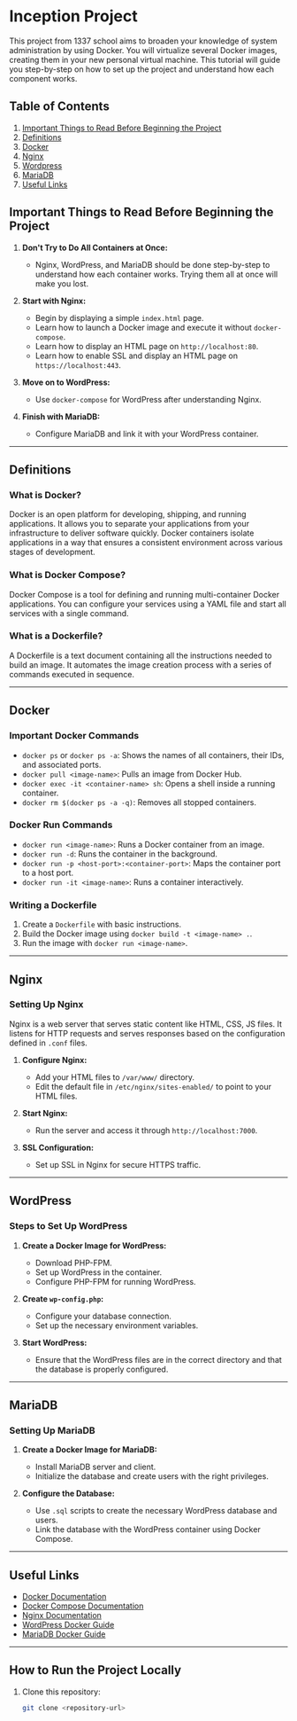 # Inception Project

This project from 1337 school aims to broaden your knowledge of system administration by using Docker. You will virtualize several Docker images, creating them in your new personal virtual machine. This tutorial will guide you step-by-step on how to set up the project and understand how each component works.

## Table of Contents
1. [Important Things to Read Before Beginning the Project](#important-things-to-read-before-beginning-the-project)
2. [Definitions](#definitions)
3. [Docker](#docker)
4. [Nginx](#nginx)
5. [Wordpress](#wordpress)
6. [MariaDB](#mariadb)
7. [Useful Links](#useful-links)

## Important Things to Read Before Beginning the Project

1. **Don't Try to Do All Containers at Once:**
   - Nginx, WordPress, and MariaDB should be done step-by-step to understand how each container works. Trying them all at once will make you lost.
   
2. **Start with Nginx:**
   - Begin by displaying a simple `index.html` page.
   - Learn how to launch a Docker image and execute it without `docker-compose`.
   - Learn how to display an HTML page on `http://localhost:80`.
   - Learn how to enable SSL and display an HTML page on `https://localhost:443`.

3. **Move on to WordPress:**
   - Use `docker-compose` for WordPress after understanding Nginx.

4. **Finish with MariaDB:**
   - Configure MariaDB and link it with your WordPress container.
---

## Definitions

### What is Docker?
Docker is an open platform for developing, shipping, and running applications. It allows you to separate your applications from your infrastructure to deliver software quickly. Docker containers isolate applications in a way that ensures a consistent environment across various stages of development.

### What is Docker Compose?
Docker Compose is a tool for defining and running multi-container Docker applications. You can configure your services using a YAML file and start all services with a single command.

### What is a Dockerfile?
A Dockerfile is a text document containing all the instructions needed to build an image. It automates the image creation process with a series of commands executed in sequence.

---

## Docker

### Important Docker Commands

- `docker ps` or `docker ps -a`: Shows the names of all containers, their IDs, and associated ports.
- `docker pull <image-name>`: Pulls an image from Docker Hub.
- `docker exec -it <container-name> sh`: Opens a shell inside a running container.
- `docker rm $(docker ps -a -q)`: Removes all stopped containers.

### Docker Run Commands
- `docker run <image-name>`: Runs a Docker container from an image.
- `docker run -d`: Runs the container in the background.
- `docker run -p <host-port>:<container-port>`: Maps the container port to a host port.
- `docker run -it <image-name>`: Runs a container interactively.

### Writing a Dockerfile
1. Create a `Dockerfile` with basic instructions.
2. Build the Docker image using `docker build -t <image-name> .`.
3. Run the image with `docker run <image-name>`.

---

## Nginx

### Setting Up Nginx

Nginx is a web server that serves static content like HTML, CSS, JS files. It listens for HTTP requests and serves responses based on the configuration defined in `.conf` files.

1. **Configure Nginx:**
   - Add your HTML files to `/var/www/` directory.
   - Edit the default file in `/etc/nginx/sites-enabled/` to point to your HTML files.

2. **Start Nginx:**
   - Run the server and access it through `http://localhost:7000`.

3. **SSL Configuration:**
   - Set up SSL in Nginx for secure HTTPS traffic.

---

## WordPress

### Steps to Set Up WordPress

1. **Create a Docker Image for WordPress:**
   - Download PHP-FPM.
   - Set up WordPress in the container.
   - Configure PHP-FPM for running WordPress.

2. **Create `wp-config.php`:**
   - Configure your database connection.
   - Set up the necessary environment variables.

3. **Start WordPress:**
   - Ensure that the WordPress files are in the correct directory and that the database is properly configured.

---

## MariaDB

### Setting Up MariaDB

1. **Create a Docker Image for MariaDB:**
   - Install MariaDB server and client.
   - Initialize the database and create users with the right privileges.

2. **Configure the Database:**
   - Use `.sql` scripts to create the necessary WordPress database and users.
   - Link the database with the WordPress container using Docker Compose.

---

## Useful Links

- [Docker Documentation](https://docs.docker.com/)
- [Docker Compose Documentation](https://docs.docker.com/compose/)
- [Nginx Documentation](http://nginx.org/en/docs/)
- [WordPress Docker Guide](https://hub.docker.com/_/wordpress)
- [MariaDB Docker Guide](https://hub.docker.com/_/mariadb)

---

## How to Run the Project Locally

1. Clone this repository:
   ```bash
   git clone <repository-url>
